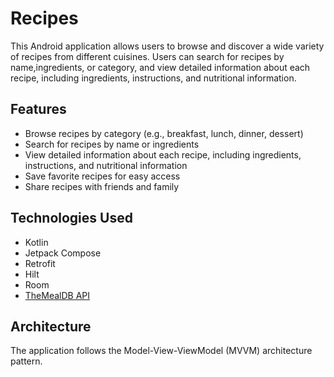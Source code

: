 # Recipes

This Android application allows users to browse and discover a wide variety of recipes from different cuisines. Users can search for recipes by name,ingredients, or category, and view detailed information about each recipe, including ingredients, instructions, and nutritional information.

## Features

* Browse recipes by category (e.g., breakfast, lunch, dinner, dessert)
* Search for recipes by name or ingredients
* View detailed information about each recipe, including ingredients, instructions, and nutritional information
* Save favorite recipes for easy access
* Share recipes with friends and family

## Technologies Used

* Kotlin
* Jetpack Compose
* Retrofit
* Hilt
* Room
* [TheMealDB API](https://www.themealdb.com/api.php)

## Architecture

The application follows the Model-View-ViewModel (MVVM) architecture pattern.

